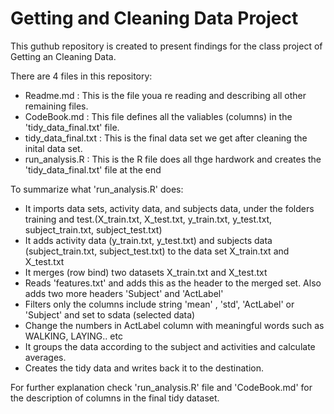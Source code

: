 Getting and Cleaning Data Project 
==================

This guthub repository is created to present findings for the class project of Getting an Cleaning Data. 

There are 4 files in this repository:

- Readme.md : This is the file youa re reading and describing all other remaining files.
- CodeBook.md : This file defines all the valiables (columns) in the 'tidy_data_final.txt' file.
- tidy_data_final.txt : This is the final data set we get after cleaning the inital data set.
- run_analysis.R : This is the R file does all thge hardwork and creates the 'tidy_data_final.txt' file at the end


To summarize what 'run_analysis.R' does:


- It imports data sets, activity data, and subjects data, under the folders training and test.(X_train.txt, X_test.txt, y_train.txt, y_test.txt, subject_train.txt, subject_test.txt)
- It adds activity data (y_train.txt, y_test.txt) and subjects data (subject_train.txt, subject_test.txt) to the data set X_train.txt and X_test.txt
- It merges (row bind) two datasets X_train.txt and X_test.txt
- Reads 'features.txt' and adds this as the header to the merged set. Also adds two more headers 'Subject' and 'ActLabel'
- Filters only the columns include string 'mean' , 'std', 'ActLabel' or 'Subject'  and set to sdata (selected data)
- Change the numbers in ActLabel column with meaningful words such as WALKING, LAYING.. etc
- It groups the data according to the subject and activities and calculate averages.
- Creates the tidy data and writes back it to the destination.

For further explanation check 'run_analysis.R' file and 'CodeBook.md' for the description of columns in the final tidy dataset. 
